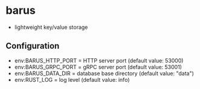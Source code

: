 # barus

- lightweight key/value storage

## Configuration

- env:BARUS_HTTP_PORT = HTTP server port (default value: 53000)
- env:BARUS_GRPC_PORT = gRPC server port (default value: 53001)
- env:BARUS_DATA_DIR = database base directory (default value: "data")
- env:RUST_LOG = log level (default value: info)
